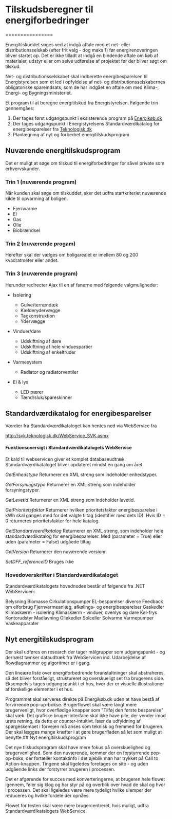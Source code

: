 # Tilskudsberegner til energiforbedringer
================

Energitilskuddet søges ved at indgå aftale med et net- eller distributionsselskab (efter frit valg - dog maks 1) før energirenoveringen bliver startet op. Det er ikke tilladt at indgå en bindende aftale om køb af materialer, udstyr eller om selve udførelse af projektet før der bliver søgt om tilskud. 

Net- og distributionsselskabet skal indberette energibesparelsen til Energistyrelsen som et led i opfyldelse af net- og distributionsselskabernes obligatoriske spareindsats, som de har indgået en aftale om med Klima-, Energi- og Bygningsministeriet. 

Et program til at beregne energitilskud fra Energistyrelsen. Følgende trin gennemgåes:

1. Der tages først udgangspunkt i eksisterende program på [Energikøb.dk](http://energikoeb.dk/)
2. Der tages udgangspunkt i Energistyrelsens Standardværdikatalog for energibesparelser fra [Teknologisk.dk](http://svk.teknologisk.dk/Pages_open/Default.aspx)
3. Planlægning af nyt og forbedret energitilskudsprogram

## Nuværende energitilskudsprogram

Det er muligt at søge om tilskud til energiforbedringer for såvel private som erhvervskunder.

### Trin 1 (nuværende program)
Når kunden skal søge om tilskuddet, sker det udfra startkriteriet nuværende kilde til opvarming af boligen.

- Fjernvarme
- El
- Gas
- Olie
- Biobrændsel

### Trin 2 (nuværende progam)
Herefter skal der vælges om boligarealet er imellem 80 og 200 kvadratmeter eller andet.

### Trin 3 (nuværende program)
Herunder redirecter Ajax til en af fanerne med følgende valgmuligheder:
- Isolering
  - Gulve/terrændæk
  - Kælderydervægge
  - Tagkonstruktion
  - Ydervægge

- Vinduer/døre
  - Udskiftning af døre
  - Udskiftning af hele vinduespartier
  - Udskiftning af enkeltruder

- Varmesystem
  - Radiator og radiatorventiler

- El & lys
  - LED pærer
  - Tænd/sluk/spareskinner

## Standardværdikatalog for energibesparelser

Værdier fra Standardværdikataloget kan hentes ned via WebService fra

http://svk.teknologisk.dk/WebService_SVK.asmx

#### Funktionsoversigt i Standardværdikatalogets WebService
Et kald til webservicen giver et komplet databaseudtræk. Standardværdikataloget bliver opdateret mindst en gang om året.

*GetEnhedstype*
Returnerer en XML streng som indeholder enhedstyper.

*GetForsyningstype*
Returnerer en XML streng som indeholder forsyningstyper.

*GetLevetid*
Returnerer en XML streng som indeholder levetid.

*GetPrioritetsfaktor*
Returnerer hvilken prioritetsfaktor energibesparelse i kWh skal ganges med for det valgte tiltag (identifier med dets ID). Hvis ID = 0 returneres prioritetsfaktor for hele katalog.

*GetStandardvaerdikatalog*
Returnerer en XML streng, som indeholder hele standardværdikatalog for energibesparelser. Med (parameter = True) eller uden (parameter = False) udgåede tiltag

*GetVersion*
Returnerer den nuværende versionr.

*SetDFF_referenceID*
Bruges ikke

### Hovedoverskrifter i Standardværdikataloget

Standardværdikatalogets hovednodes består af følgende fra .NET WebServicen:

Belysning
Biomasse
Cirkulationspumper
EL-besparelser diverse
Feedback om elforbrug
Fjernvarmeanlæg, afkølings- og energibesparelser
Gaskedler
Klimaskærm - isolering
Klimaskærm - vinduer, ovenlys og døre
Køl-frys
Kontorudstyr
Madlavning
Oliekedler
Solceller
Solvarme
Varmepumper
Vaskeapparater

## Nyt energitilskudsprogram

Der skal udføres en research der tager målgrupper som udgangspunkt - og dernæst tænker dataudtræk fra WebServicen ind. Udarbejdelse af flowdiagrammer og algoritmer er i gang.

Den lineære liste over energiforbedrende foranstaltninger skal abstraheres, så det bliver forståeligt, struktureret og overskueligt set fra brugerens side. Eksempelvis tages udgangspunkt i et hus, hvor der er visuelle illustrationer af forskellige elementer i et hus.

Programmet skal serveres direkte på Energikøb.dk uden at have bestå af forvirrende pop-up-bokse. Brugerflowet skal være langt mere brugervenligt, hvor overflødige knapper som "Tilføj den første besparelse" skal væk. Det grafiske bruger-interface skal ikke have pile, der vender imod urets retning, da dette er counter-intuitivt. Især da udfyldning af spørgeskemaet i forvejen må anses som teknisk og fremmed for brugeren. Der skal lægges mange kræfter i at gøre brugerfladen så let som muligt at benytte.## Nyt energitilskudsprogram

Det nye tilskudsprogram skal have mere fokus på overskuelighed og brugervenlighed. Som den nuværende, kommer der en forstyrrende pop-op-boks, der fortæller kontaktinfo i det øjeblik man har trykket på Call to Action-knappen. Tingene skal ligeledes foretages on site - og uden udgående links der forstyrrer brugeren i processen.

Det er afgørende for succes med konverteringerne, at brugeren hele flowet igennem, føler sig klog og har styr på og overblik over hvad de skal og hvor i processen. Det skal ligeledes være mere tydeligt hvilke ulemper der reduceres og hvilke fordele der opnåes.

Flowet for testen skal være mere brugercentreret, hvis muligt, udfra Standardværdikatalogets WebService.

